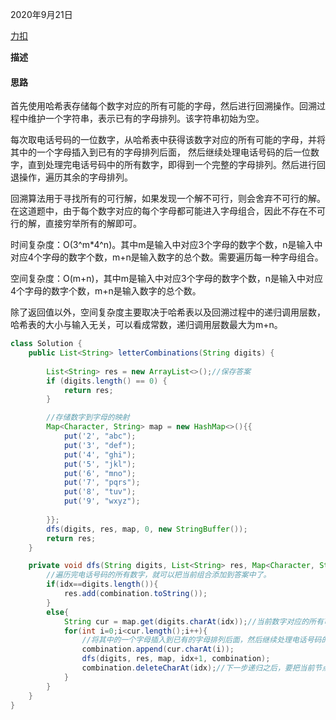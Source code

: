 2020年9月21日

[力扣](https://leetcode-cn.com/problems/letter-combinations-of-a-phone-number/submissions/)

**描述**

#### 思路

首先使用哈希表存储每个数字对应的所有可能的字母，然后进行回溯操作。回溯过程中维护一个字符串，表示已有的字母排列。该字符串初始为空。

每次取电话号码的一位数字，从哈希表中获得该数字对应的所有可能的字母，并将其中的一个字母插入到已有的字母排列后面，
然后继续处理电话号码的后一位数字，直到处理完电话号码中的所有数字，即得到一个完整的字母排列。然后进行回退操作，遍历其余的字母排列。

回溯算法用于寻找所有的可行解，如果发现一个解不可行，则会舍弃不可行的解。在这道题中，由于每个数字对应的每个字母都可能进入字母组合，因此不存在不可行的解，直接穷举所有的解即可。

时间复杂度：O(3^m*4^n)。其中m是输入中对应3个字母的数字个数，n是输入中对应4个字母的数字个数，m+n是输入数字的总个数。需要遍历每一种字母组合。

空间复杂度：O(m+n)，其中m是输入中对应3个字母的数字个数，n是输入中对应4个字母的数字个数，m+n是输入数字的总个数。

除了返回值以外，空间复杂度主要取决于哈希表以及回溯过程中的递归调用层数，哈希表的大小与输入无关，可以看成常数，递归调用层数最大为m+n。


```java
class Solution {
    public List<String> letterCombinations(String digits) {
        
        List<String> res = new ArrayList<>();//保存答案
        if (digits.length() == 0) {
            return res;
        }

        //存储数字到字母的映射
        Map<Character, String> map = new HashMap<>(){{
            put('2', "abc");
            put('3', "def");
            put('4', "ghi");    
            put('5', "jkl");    
            put('6', "mno");    
            put('7', "pqrs");    
            put('8', "tuv");    
            put('9', "wxyz");    
                
        }};
        dfs(digits, res, map, 0, new StringBuffer());
        return res;
    }

    private void dfs(String digits, List<String> res, Map<Character, String> map, int idx, StringBuffer combination){
        //遍历完电话号码的所有数字，就可以把当前组合添加到答案中了。
        if(idx==digits.length()){
            res.add(combination.toString());
        }
        else{
            String cur = map.get(digits.charAt(idx));//当前数字对应的所有可能的字母
            for(int i=0;i<cur.length();i++){
                //将其中的一个字母插入到已有的字母排列后面，然后继续处理电话号码的后一位数字。
                combination.append(cur.charAt(i));
                dfs(digits, res, map, idx+1, combination);
                combination.deleteCharAt(idx);//下一步递归之后，要把当前节点从路径中删除。
            }
        }
    }
}
```


